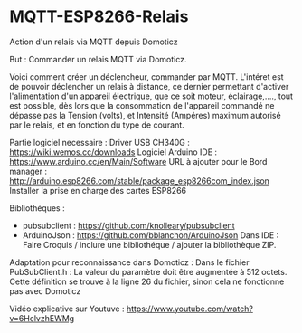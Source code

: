 # MQTT-ESP8266-Relais
Action d'un relais via MQTT depuis Domoticz

But : Commander un relais MQTT via Domoticz.

Voici comment créer un déclencheur, commander par MQTT. L'intéret est de pouvoir déclencher un relais à distance, ce dernier permettant d'activer l'alimentation d'un appareil électrique, que ce soit moteur, éclairage,...., tout est possible, dès lors que la consommation de l'appareil commandé ne dépasse pas la Tension (volts), et Intensité (Ampéres) maximum autorisé par le relais, et en fonction du type de courant.

Partie logiciel necessaire :
Driver USB CH340G : https://wiki.wemos.cc/downloads
Logiciel Arduino IDE : https://www.arduino.cc/en/Main/Software
URL à ajouter pour le Bord manager : http://arduino.esp8266.com/stable/package_esp8266com_index.json
Installer la prise en charge des cartes ESP8266

Bibliothéques :
 - pubsubclient : https://github.com/knolleary/pubsubclient
 - ArduinoJson : https://github.com/bblanchon/ArduinoJson
Dans IDE : Faire Croquis / inclure une bibliothéque / ajouter la bibliothèque ZIP.

Adaptation pour reconnaissance dans Domoticz :
Dans le fichier PubSubClient.h : La valeur du paramètre doit être augmentée à 512 octets. Cette définition se trouve à la ligne 26 du fichier, sinon cela ne fonctionne pas avec Domoticz



Vidéo explicative sur Youtuve : https://www.youtube.com/watch?v=6HclvzhEWMg
